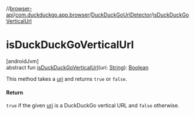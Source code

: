//[browser-api](../../../index.md)/[com.duckduckgo.app.browser](../index.md)/[DuckDuckGoUrlDetector](index.md)/[isDuckDuckGoVerticalUrl](is-duck-duck-go-vertical-url.md)

# isDuckDuckGoVerticalUrl

[androidJvm]\
abstract fun [isDuckDuckGoVerticalUrl](is-duck-duck-go-vertical-url.md)(uri: [String](https://kotlinlang.org/api/latest/jvm/stdlib/kotlin/-string/index.html)): [Boolean](https://kotlinlang.org/api/latest/jvm/stdlib/kotlin/-boolean/index.html)

This method takes a [uri](is-duck-duck-go-vertical-url.md) and returns `true` or `false`.

#### Return

`true` if the given [uri](is-duck-duck-go-vertical-url.md) is a DuckDuckGo vertical URL and `false` otherwise.
